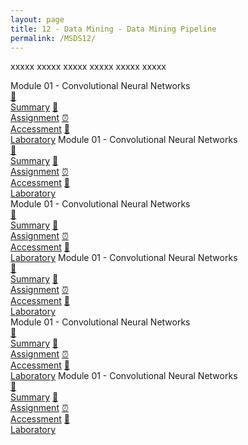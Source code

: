```yaml
---
layout: page
title: 12 - Data Mining - Data Mining Pipeline
permalink: /MSDS12/
---
```


xxxxx xxxxx xxxxx xxxxx xxxxx xxxxx

<div>
  <span class="btn spec1"><span class="btn spec2">Module 01 - Convolutional Neural Networks</span>
  <br>
  <a href="/02-MSDS-Courses/MSDS01/M1/" class="btn icon1">📝<br>Summary</a>
  <a href="/02-MSDS-Courses/MSDS01/M1/" class="btn icon2">📖<br>Assignment</a>
  <a href="/02-MSDS-Courses/MSDS01/M1/" class="btn icon3">⏰<br>Accessment</a>
  <a href="/02-MSDS-Courses/MSDS01/M1/" class="btn icon4">📂<br>Laboratory</a>
  </span>
  <span class="btn spec1"><span class="btn spec2">Module 01 - Convolutional Neural Networks</span>
  <br>
  <a href="/02-MSDS-Courses/MSDS01/M1/" class="btn icon1">📝<br>Summary</a>
  <a href="/02-MSDS-Courses/MSDS01/M1/" class="btn icon2">📖<br>Assignment</a>
  <a href="/02-MSDS-Courses/MSDS01/M1/" class="btn icon3">⏰<br>Accessment</a>
  <a href="/02-MSDS-Courses/MSDS01/M1/" class="btn icon4">📂<br>Laboratory</a>
  </span>
</div>

<div>
  <span class="btn spec1"><span class="btn spec2">Module 01 - Convolutional Neural Networks</span>
  <br>
  <a href="/02-MSDS-Courses/MSDS01/M1/" class="btn icon1">📝<br>Summary</a>
  <a href="/02-MSDS-Courses/MSDS01/M1/" class="btn icon2">📖<br>Assignment</a>
  <a href="/02-MSDS-Courses/MSDS01/M1/" class="btn icon3">⏰<br>Accessment</a>
  <a href="/02-MSDS-Courses/MSDS01/M1/" class="btn icon4">📂<br>Laboratory</a>
  </span>
  <span class="btn spec1"><span class="btn spec2">Module 01 - Convolutional Neural Networks</span>
  <br>
  <a href="/02-MSDS-Courses/MSDS01/M1/" class="btn icon1">📝<br>Summary</a>
  <a href="/02-MSDS-Courses/MSDS01/M1/" class="btn icon2">📖<br>Assignment</a>
  <a href="/02-MSDS-Courses/MSDS01/M1/" class="btn icon3">⏰<br>Accessment</a>
  <a href="/02-MSDS-Courses/MSDS01/M1/" class="btn icon4">📂<br>Laboratory</a>
  </span>
</div>

<div>
  <span class="btn spec1"><span class="btn spec2">Module 01 - Convolutional Neural Networks</span>
  <br>
  <a href="/02-MSDS-Courses/MSDS01/M1/" class="btn icon1">📝<br>Summary</a>
  <a href="/02-MSDS-Courses/MSDS01/M1/" class="btn icon2">📖<br>Assignment</a>
  <a href="/02-MSDS-Courses/MSDS01/M1/" class="btn icon3">⏰<br>Accessment</a>
  <a href="/02-MSDS-Courses/MSDS01/M1/" class="btn icon4">📂<br>Laboratory</a>
  </span>
  <span class="btn spec1"><span class="btn spec2">Module 01 - Convolutional Neural Networks</span>
  <br>
  <a href="/02-MSDS-Courses/MSDS01/M1/" class="btn icon1">📝<br>Summary</a>
  <a href="/02-MSDS-Courses/MSDS01/M1/" class="btn icon2">📖<br>Assignment</a>
  <a href="/02-MSDS-Courses/MSDS01/M1/" class="btn icon3">⏰<br>Accessment</a>
  <a href="/02-MSDS-Courses/MSDS01/M1/" class="btn icon4">📂<br>Laboratory</a>
  </span>
</div>
